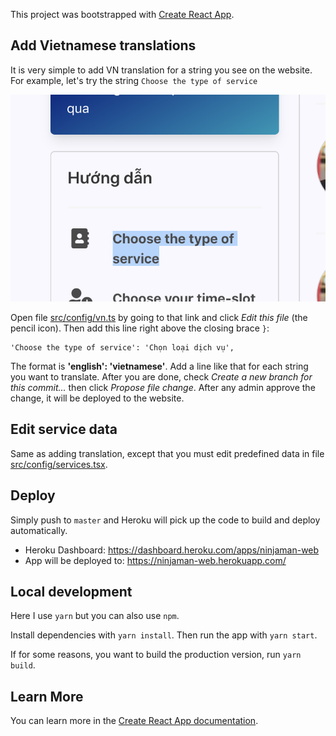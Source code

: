 This project was bootstrapped with [Create React App](https://github.com/facebook/create-react-app).

## Add Vietnamese translations
It is very simple to add VN translation for a string you see on the website. For example, let's try the string `Choose the type of service`

![image][choose_type_of_sv]

Open file [src/config/vn.ts][vn.ts] by going to that link and click *Edit this file* (the pencil icon). Then add this line right above the closing brace `}`:
```
'Choose the type of service': 'Chọn loại dịch vụ',
```

The format is **'english': 'vietnamese'**. Add a line like that for each string you want to translate. After you are done, check *Create a new branch for this commit...* then click *Propose file change*. After any admin approve the change, it will be deployed to the website.

## Edit service data

Same as adding translation, except that you must edit predefined data in file [src/config/services.tsx][services.tsx].

## Deploy
Simply push to `master` and Heroku will pick up the code to build and deploy automatically.

- Heroku Dashboard: https://dashboard.heroku.com/apps/ninjaman-web
- App will be deployed to: https://ninjaman-web.herokuapp.com/

## Local development

Here I use `yarn` but you can also use `npm`.

Install dependencies with `yarn install`. Then run the app with `yarn start`.

If for some reasons, you want to build the production version, run `yarn build`.

## Learn More

You can learn more in the [Create React App documentation](https://facebook.github.io/create-react-app/docs/getting-started).

[services.tsx]: https://github.com/mt40/ninjaman_web/blob/master/src/config/services.tsx
[choose_type_of_sv]: /public/images/choose_type_of_sv.png
[vn.ts]: https://github.com/mt40/ninjaman_web/blob/master/src/config/vn.ts
